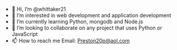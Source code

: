 - 👋 Hi, I’m @whittaker21
- 👀 I’m interested in web development and application development 
- 🌱 I’m currently learning Python, mongodb and Node.js
- 💞️ I’m looking to collaborate on any project that uses Python or JavaScript
- 📫 How to reach me Email: Preston20p@aol.com

<!---
whittaker21/whittaker21 is a ✨ special ✨ repository because its `README.md` (this file) appears on your GitHub profile.
You can click the Preview link to take a look at your changes.
--->
